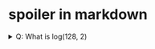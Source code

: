 # spoiler in markdown

<details> 
  <summary>Q: What is log(128, 2)</summary>   
   ```r
   log(128)/log(2)
   ```
</details>
